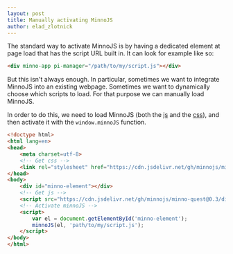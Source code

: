 ```yaml
---
layout: post
title: Manually activating MinnoJS
author: elad_zlotnick
---
```


The standard way to activate MinnoJS is by having a dedicated element at page load that has the script URL built in.
It can look for example like so:

```html
<div minno-app pi-manager="/path/to/my/script.js"></div>
```

But this isn't always enough.
In particular, sometimes we want to integrate MinnoJS into an existing webpage.
Sometimes we want to dynamically choose which scripts to load.
For that purpose we can manually load MinnoJS.

In order to do this, we need to load MinnoJS 
(both the [js](https://cdn.jsdelivr.net/gh/minnojs/minno-quest@0.3/dist/pi-minno.js) and the 
[css](https://cdn.jsdelivr.net/gh/minnojs/minno-quest@0.3/dist/main.css)), 
and then activate it with the `window.minnoJS` function.

```html
<!doctype html>
<html lang=en>
<head>
    <meta charset=utf-8>
    <!-- Get css -->
    <link rel="stylesheet" href="https://cdn.jsdelivr.net/gh/minnojs/minno-quest@0.3/dist/main.css" />
</head>
<body>
    <div id="minno-element"></div>
    <!-- Get js -->
    <script src="https://cdn.jsdelivr.net/gh/minnojs/minno-quest@0.3/dist/pi-minno.js"></script>
    <!-- Activate minnoJS -->
    <script>
        var el = document.getElementById('minno-element');
        minnoJS(el, 'path/to/my/script.js');
    </script>
</body>
</html>
```